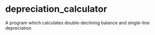 # depreciation_calculator
 A program which calculates double-declining balance and single-line depreciation

